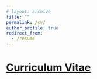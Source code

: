 ```yaml
---
# layout: archive
title: ""
permalink: /cv/
author_profile: true
redirect_from:
  - /resume
---
```


# [Curriculum Vitae](https://hanfeiyu.github.io/files/Resume_Hanfei_Yu.pdf)
